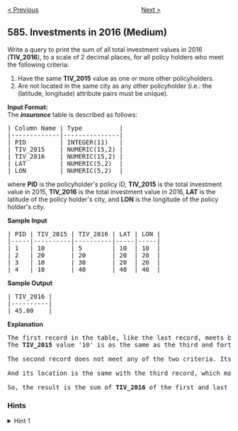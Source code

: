 <!--|This file generated by command(leetcode description); DO NOT EDIT.    |-->
<!--+----------------------------------------------------------------------+-->
<!--|@author    Openset <openset.wang@gmail.com>                           |-->
<!--|@link      https://github.com/openset                                 |-->
<!--|@home      https://github.com/openset/leetcode                        |-->
<!--+----------------------------------------------------------------------+-->

[< Previous](https://github.com/openset/leetcode/tree/master/problems/find-customer-referee "Find Customer Referee")
　　　　　　　　　　　　　　　　
[Next >](https://github.com/openset/leetcode/tree/master/problems/customer-placing-the-largest-number-of-orders "Customer Placing the Largest Number of Orders")

## 585. Investments in 2016 (Medium)

<p>Write a query to print the sum of all total investment values in 2016 (<b>TIV_2016</b>), to a scale of 2 decimal places, for all policy holders who meet the following criteria:</p>

<ol>
<li>Have the same <b>TIV_2015</b> value as one or more other policyholders.</li>
<li>Are not located in the same city as any other policyholder (i.e.: the (latitude, longitude) attribute pairs must be unique).</li>
</ol>

<p><b>Input Format:</b><br />
The <b><i>insurance</i></b> table is described as follows:</p>

<pre>
| Column Name | Type          |
|-------------|---------------|
| PID         | INTEGER(11)   |
| TIV_2015    | NUMERIC(15,2) |
| TIV_2016    | NUMERIC(15,2) |
| LAT         | NUMERIC(5,2)  |
| LON         | NUMERIC(5,2)  |
</pre>

<p>where <b>PID</b> is the policyholder's policy ID, <b>TIV_2015</b> is the total investment value in 2015, <b>TIV_2016</b> is the total investment value in 2016, <b>LAT</b> is the latitude of the policy holder's city, and <b>LON</b> is the longitude of the policy holder's city.</p>

<p><b>Sample Input</b></p>

<pre>
| PID | TIV_2015 | TIV_2016 | LAT | LON |
|-----|----------|----------|-----|-----|
| 1   | 10       | 5        | 10  | 10  |
| 2   | 20       | 20       | 20  | 20  |
| 3   | 10       | 30       | 20  | 20  |
| 4   | 10       | 40       | 40  | 40  |
</pre>

<p><b>Sample Output</b></p>
<pre>
| TIV_2016 |
|----------|
| 45.00    |
</pre>

<p><b>Explanation</b></p>

<pre>
The first record in the table, like the last record, meets both of the two criteria.
The <b>TIV_2015</b> value '10' is as the same as the third and forth record, and its location unique.

The second record does not meet any of the two criteria. Its <b>TIV_2015</b> is not like any other policyholders.

And its location is the same with the third record, which makes the third record fail, too.

So, the result is the sum of <b>TIV_2016</b> of the first and last record, which is 45.</pre>

### Hints
<details>
<summary>Hint 1</summary>
Make the (LAT, LON) a pair to represent the location information
</details>
